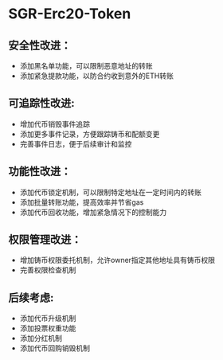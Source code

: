 # SGR-Erc20-Token

## 安全性改进：
  - 添加黑名单功能，可以限制恶意地址的转账
  - 添加紧急提款功能，以防合约收到意外的ETH转账

## 可追踪性改进:
  - 增加代币销毁事件追踪
  - 添加更多事件记录，方便跟踪铸币和配额变更
  - 完善事件日志，便于后续审计和监控

## 功能性改进：
  - 添加代币锁定机制，可以限制特定地址在一定时间内的转账
  - 添加批量转账功能，提高效率并节省gas
  - 添加代币回收功能，增加紧急情况下的控制能力

## 权限管理改进：
  - 增加铸币权限委托机制，允许owner指定其他地址具有铸币权限
  - 完善权限检查机制

## 后续考虑:
  - 添加代币升级机制
  - 添加投票权重功能
  - 添加分红机制
  - 添加代币回购销毁机制

